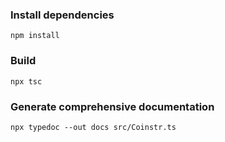 ### Install dependencies

```
npm install
```

### Build

```
npx tsc
```

### Generate comprehensive documentation

```
npx typedoc --out docs src/Coinstr.ts
```
